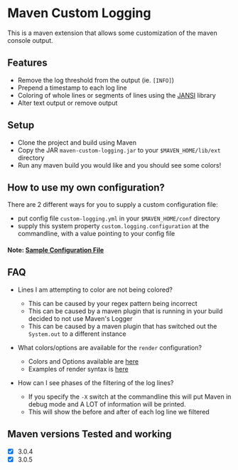 # Maven Custom Logging

This is a maven extension that allows some customization of the maven console output.

## Features
- Remove the log threshold from the output (ie. `[INFO]`)
- Prepend a timestamp to each log line
- Coloring of whole lines or segments of lines using the [JANSI](https://github.com/fusesource/jansi) library
- Alter text output or remove output

## Setup
- Clone the project and build using Maven
- Copy the JAR `maven-custom-logging.jar` to your `$MAVEN_HOME/lib/ext` directory
- Run any maven build you would like and you should see some colors!

## How to use my own configuration?
There are 2 different ways for you to supply a custom configuration file:
- put config file `custom-logging.yml` in your `$MAVEN_HOME/conf` directory
- supply this system property `custom.logging.configuration` at the commandline, with a value pointing to your config file

#### Note: [Sample Configuration File][1]

## FAQ
- Lines I am attempting to color are not being colored?
  - This can be caused by your regex pattern being incorrect
  - This can be caused by a maven plugin that is running in your build decided to not use Maven's Logger
  - This can be caused by a maven plugin that has switched out the `System.out` to a different instance

- What colors/options are available for the `render` configuration?
  - Colors and Options available are [here][2]
  - Examples of render syntax is [here][3]

- How can I see phases of the filtering of the log lines?
  - If you specify the `-X` switch at the commandline this will put Maven in debug mode and A LOT of information will be printed.
  - This will show the before and after of each log line we filtered

  [1]: https://github.com/born2snipe/maven-custom-logging/blob/master/src/main/resources/config/default.yml "sample"
  [2]: https://github.com/fusesource/jansi/blob/master/jansi/src/main/java/org/fusesource/jansi/AnsiRenderer.java#L127 "colors"
  [3]: https://github.com/fusesource/jansi/blob/master/jansi/src/test/java/org/fusesource/jansi/AnsiRendererTest.java "syntax"

## Maven versions Tested and working
  - [x] 3.0.4
  - [x] 3.0.5